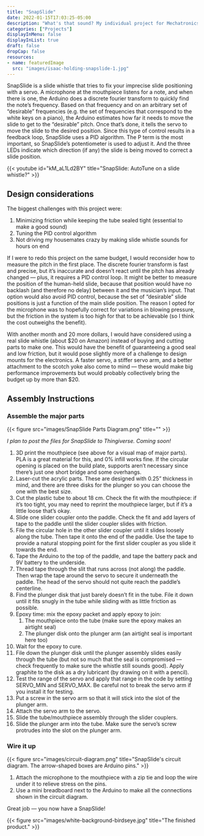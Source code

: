 ```yaml
---
title: "SnapSlide"
date: 2022-01-15T17:03:25-05:00
description: "What's that sound? My individual project for Mechatronics (MAE 3780 at Cornell): a pitch-corrected slide whistle."
categories: ["Projects"]
displayInMenu: false
displayInList: true
draft: false
dropCap: false
resources:
- name: featuredImage
  src: "images/isaac-holding-snapslide-1.jpg"
---
```


SnapSlide is a slide whistle that tries to fix your imprecise slide positioning with a servo. A microphone at the mouthpiece listens for a note, and when there is one, the Arduino does a discrete fourier transform to quickly find the note’s frequency. Based on that frequency and on an arbitrary set of “desirable” frequencies (e.g. the set of frequencies that correspond to the white keys on a piano), the Arduino estimates how far it needs to move the slide to get to the “desirable” pitch. Once that’s done, it tells the servo to move the slide to the desired position. Since this type of control results in a feedback loop, SnapSlide uses a PID algorithm. The P term is the most important, so SnapSlide’s potentiometer is used to adjust it. And the three LEDs indicate which direction (if any) the slide is being moved to correct a slide position.

{{< youtube id="kM_aL1Ld2BY" title="SnapSlide: AutoTune on a slide whistle?" >}}

## Design considerations
The biggest challenges with this project were:
1. Minimizing friction while keeping the tube sealed tight (essential to make a good sound)
2. Tuning the PID control algorithm
3. Not driving my housemates crazy by making slide whistle sounds for hours on end

If I were to redo this project on the same budget, I would reconsider how to measure the pitch in the first place. The discrete fourier transform is fast and precise, but it’s inaccurate and doesn’t react until the pitch has already changed — plus, it requires a PID control loop. It might be better to measure the position of the human-held slide, because that position would have no backlash (and therefore no delay) between it and the musician’s input. That option would also avoid PID control, because the set of “desirable” slide positions is just a function of the main slide position. The reason I opted for the microphone was to hopefully correct for variations in blowing pressure, but the friction in the system is too high for that to be achievable (so I think the cost outweighs the benefit).

With another month and 20 more dollars, I would have considered using a real slide whistle (about $20 on Amazon) instead of buying and cutting parts to make one. This would have the benefit of guaranteeing a good seal and low friction, but it would pose slightly more of a challenge to design mounts for the electronics. A faster servo, a stiffer servo arm, and a better attachment to the scotch yoke also come to mind — these would make big performance improvements but would probably collectively bring the budget up by more than $20.

## Assembly Instructions

### Assemble the major parts

{{< figure src="images/SnapSlide Parts Diagram.png" title="" >}}

*I plan to post the files for SnapSlide to Thingiverse. Coming soon!*

1. 3D print the mouthpiece (see above for a visual map of major parts). PLA is a great material for this, and 0% infill works fine. If the circular opening is placed on the build plate, supports aren’t necessary since there’s just one short bridge and some overhangs.
2. Laser-cut the acrylic parts. These are designed with 0.25” thickness in mind, and there are three disks for the plunger so you can choose the one with the best size.
3. Cut the plastic tube to about 18 cm. Check the fit with the mouthpiece: if it’s too tight, you may need to reprint the mouthpiece larger, but if it’s a little loose that’s okay.
4. Slide one slider coupler onto the paddle. Check the fit and add layers of tape to the paddle until the slider coupler slides with friction.
5. File the circular hole in the other slider coupler until it slides loosely along the tube. Then tape it onto the end of the paddle. Use the tape to provide a natural stopping point for the first slider coupler as you slide it towards the end.
6. Tape the Arduino to the top of the paddle, and tape the battery pack and 9V battery to the underside.
7. Thread tape through the slit that runs across (not along) the paddle. Then wrap the tape around the servo to secure it underneath the paddle. The head of the servo should not quite reach the paddle’s centerline.
8. Find the plunger disk that just barely doesn’t fit in the tube. File it down until it fits snugly in the tube while sliding with as little friction as possible.
9. Epoxy time: mix the epoxy packet and apply epoxy to join:
   1.  The mouthpiece onto the tube (make sure the epoxy makes an airtight seal)
   2.  The plunger disk onto the plunger arm (an airtight seal is important here too)
10. Wait for the epoxy to cure.
11. File down the plunger disk until the plunger assembly slides easily through the tube (but not so much that the seal is compromised — check frequently to make sure the whistle still sounds good). Apply graphite to the disk as a dry lubricant (by drawing on it with a pencil).
12. Test the range of the servo and apply that range in the code by setting SERVO_MIN and SERVO_MAX. Be careful not to break the servo arm if you install it for testing.
13. Put a screw in the servo arm so that it will stick into the slot of the plunger arm.
14. Attach the servo arm to the servo.
15. Slide the tube/mouthpiece assembly through the slider couplers.
16. Slide the plunger arm into the tube. Make sure the servo’s screw protrudes into the slot on the plunger arm.

### Wire it up

{{< figure src="images/circuit-diagram.png" title="SnapSlide's circuit diagram. The arrow-shaped boxes are Arduino pins." >}}

1. Attach the microphone to the mouthpiece with a zip tie and loop the wire under it to relieve stress on the pins.
2. Use a mini breadboard next to the Arduino to make all the connections shown in the circuit diagram.

Great job — you now have a SnapSlide!

{{< figure src="images/white-background-birdseye.jpg" title="The finished product." >}}


